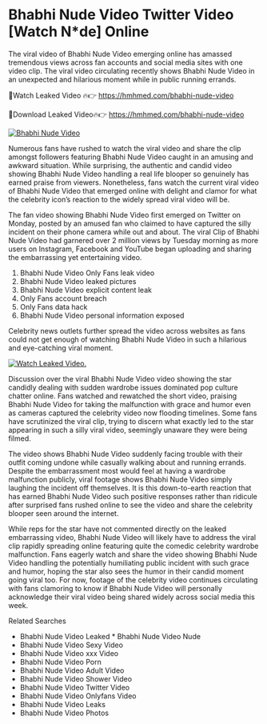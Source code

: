 ﻿# Bhabhi Nude Video Twitter Video [Watch N*de] Online

The viral video of ﻿Bhabhi Nude Video emerging online has amassed tremendous views across fan accounts and social media sites with one video clip. The viral video circulating recently shows ﻿Bhabhi Nude Video in an unexpected and hilarious moment while in public running errands. 

🔴Watch Leaked Video 🔥👉  https://hmhmed.com/bhabhi-nude-video 

🔴Download Leaked Video🔥👉  https://hmhmed.com/bhabhi-nude-video 

[![Bhabhi Nude Video](https://i.imgur.com/dJHk4Zq.gif)](https://hmhmed.com/bhabhi-nude-video)

Numerous fans have rushed to watch the viral video and share the clip amongst followers featuring ﻿Bhabhi Nude Video caught in an amusing and awkward situation. While surprising, the authentic and candid video showing ﻿Bhabhi Nude Video handling a real life blooper so genuinely has earned praise from viewers. Nonetheless, fans watch the current viral video of ﻿Bhabhi Nude Video that emerged online with delight and clamor for what the celebrity icon’s reaction to the widely spread viral video will be.

The fan video showing ﻿Bhabhi Nude Video first emerged on Twitter on Monday, posted by an amused fan who claimed to have captured the silly incident on their phone camera while out and about. The viral Clip of ﻿Bhabhi Nude Video had garnered over 2 million views by Tuesday morning as more users on Instagram, Facebook and YouTube began uploading and sharing the embarrassing yet entertaining video. 

1. ﻿Bhabhi Nude Video Only Fans leak video
2. ﻿Bhabhi Nude Video leaked pictures
3. ﻿Bhabhi Nude Video explicit content leak
4. Only Fans account breach
5. Only Fans data hack
6. ﻿Bhabhi Nude Video personal information exposed

Celebrity news outlets further spread the video across websites as fans could not get enough of watching ﻿Bhabhi Nude Video in such a hilarious and eye-catching viral moment. 

[![Watch Leaked Video.](https://miro.medium.com/v2/resize:fit:828/format:webp/1*cilzJN44JGOrTw9NJCrNHA.gif "Watch Leaked Video")](https://hmhmed.com/bhabhi-nude-video)

Discussion over the viral ﻿Bhabhi Nude Video video showing the star candidly dealing with sudden wardrobe issues dominated pop culture chatter online. Fans watched and rewatched the short video, praising ﻿Bhabhi Nude Video for taking the malfunction with grace and humor even as cameras captured the celebrity video now flooding timelines. Some fans have scrutinized the viral clip, trying to discern what exactly led to the star appearing in such a silly viral video, seemingly unaware they were being filmed.

The video shows ﻿Bhabhi Nude Video suddenly facing trouble with their outfit coming undone while casually walking about and running errands. Despite the embarrassment most would feel at having a wardrobe malfunction publicly, viral footage shows ﻿Bhabhi Nude Video simply laughing the incident off themselves. It is this down-to-earth reaction that has earned ﻿Bhabhi Nude Video such positive responses rather than ridicule after surprised fans rushed online to see the video and share the celebrity blooper seen around the internet.  

While reps for the star have not commented directly on the leaked embarrassing video, ﻿Bhabhi Nude Video will likely have to address the viral clip rapidly spreading online featuring quite the comedic celebrity wardrobe malfunction. Fans eagerly watch and share the video showing ﻿Bhabhi Nude Video handling the potentially humiliating public incident with such grace and humor, hoping the star also sees the humor in their candid moment going viral too. For now, footage of the celebrity video continues circulating with fans clamoring to know if ﻿Bhabhi Nude Video will personally acknowledge their viral video being shared widely across social media this week.

Related Searches
* ﻿Bhabhi Nude Video Leaked
﻿* Bhabhi Nude Video Nude
* ﻿Bhabhi Nude Video Sexy Video
* ﻿Bhabhi Nude Video xxx Video
* ﻿Bhabhi Nude Video Porn
* ﻿Bhabhi Nude Video Adult Video
* ﻿Bhabhi Nude Video Shower Video
* ﻿Bhabhi Nude Video Twitter Video
* ﻿Bhabhi Nude Video Onlyfans Video
* ﻿Bhabhi Nude Video Leaks
* ﻿Bhabhi Nude Video Photos